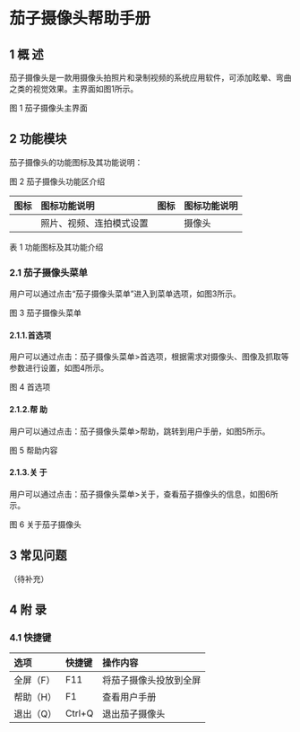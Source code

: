 # 茄子摄像头帮助手册

## 1 概 述
茄子摄像头是一款用摄像头拍照片和录制视频的系统应用软件，可添加眩晕、弯曲之类的视觉效果。主界面如图1所示。

图 1 茄子摄像头主界面
## 2 功能模块
茄子摄像头的功能图标及其功能说明：


图 2 茄子摄像头功能区介绍

|图标|	图标功能说明	|图标|	图标功能说明
| :------------ | :------------ |:------------ | :------------ |
|	|照片、视频、连拍模式设置	||	摄像头
表 1 功能图标及其功能介绍
### 2.1 茄子摄像头菜单
用户可以通过点击“茄子摄像头菜单”进入到菜单选项，如图3所示。

图 3 茄子摄像头菜单
#### 2.1.1.首选项
用户可以通过点击：茄子摄像头菜单>首选项，根据需求对摄像头、图像及抓取等参数进行设置，如图4所示。

图 4 首选项
#### 2.1.2.帮 助
用户可以通过点击：茄子摄像头菜单>帮助，跳转到用户手册，如图5所示。

图 5 帮助内容
#### 2.1.3.关 于
用户可以通过点击：茄子摄像头菜单>关于，查看茄子摄像头的信息，如图6所示。

图 6 关于茄子摄像头
## 3 常见问题
（待补充）
## 4 附 录
### 4.1 快捷键
|选项|	快捷键|	操作内容
| :------------ | :------------ |:------------ |
|全屏（F）|	F11|	将茄子摄像头投放到全屏
|帮助（H）|	F1	|查看用户手册
|退出（Q）|	Ctrl+Q|	退出茄子摄像头
